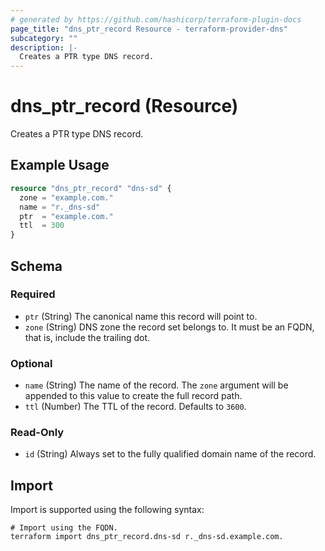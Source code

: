 ```yaml
---
# generated by https://github.com/hashicorp/terraform-plugin-docs
page_title: "dns_ptr_record Resource - terraform-provider-dns"
subcategory: ""
description: |-
  Creates a PTR type DNS record.
---
```


# dns_ptr_record (Resource)

Creates a PTR type DNS record.

## Example Usage

```terraform
resource "dns_ptr_record" "dns-sd" {
  zone = "example.com."
  name = "r._dns-sd"
  ptr  = "example.com."
  ttl  = 300
}
```

<!-- schema generated by tfplugindocs -->
## Schema

### Required

- `ptr` (String) The canonical name this record will point to.
- `zone` (String) DNS zone the record set belongs to. It must be an FQDN, that is, include the trailing dot.

### Optional

- `name` (String) The name of the record. The `zone` argument will be appended to this value to create the full record path.
- `ttl` (Number) The TTL of the record. Defaults to `3600`.

### Read-Only

- `id` (String) Always set to the fully qualified domain name of the record.

## Import

Import is supported using the following syntax:

```shell
# Import using the FQDN.
terraform import dns_ptr_record.dns-sd r._dns-sd.example.com.
```
